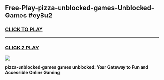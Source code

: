 
## Free-Play-pizza-unblocked-games-Unblocked-Games #ey8u2
<h3>
<a href="https://news.freeplayer.one?title=pizza-unblocked-games&ref=8M">CLICK TO PLAY</a></h3>
<hr>

<h3>
<a href="https://news.freeplayer.one?title=pizza-unblocked-games&ref=8M">CLICK 2 PLAY</a>
  
</h3>

<a href="https://news.freeplayer.one?title=pizza-unblocked-games&ref=8M"><img src="https://clearcache.store/games.png"></a>


**pizza-unblocked-games games unblocked: Your Gateway to Fun and Accessible Online Gaming**
